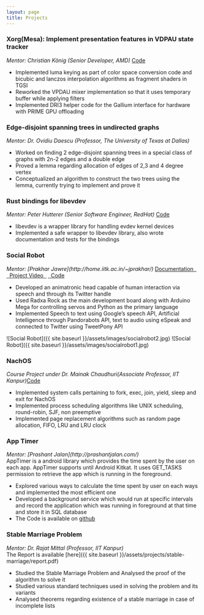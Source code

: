 ```yaml
---
layout: page
title: Projects 
---
```

<h3>Xorg(Mesa): Implement presentation features in VDPAU state tracker</h3>
<i>Mentor: Christian König (Senior Developer, AMD)</i>  <a class="right" href="https://cgit.freedesktop.org/mesa/mesa/log/?qt=author&q=Nayan+Deshmukh">Code</a>
<ul>
<li>Implemented luma keying as part of color space conversion code and bicubic and lanczos interpolation algorithms as fragment shaders in TGSI</li>
<li>Reworked the VPDAU mixer implementation so that it uses temporary buffer while applying filters</li>
<li>Implemented DRI3 helper code for the Gallium interface for hardware with PRIME GPU offloading</li>
</ul>

<h3>Edge-disjoint spanning trees in undirected graphs</h3>
<i>Mentor: Dr. Ovidiu Daescu (Professor, The University of Texas at Dallas)</i>
<ul>
<li>Worked on finding 2 edge-disjoint spanning trees in a special class of graphs with 2n-2 edges and a double edge</li>
<li>Proved a lemma regarding allocation of edges of 2,3 and 4 degree vertex</li>
<li>Conceptualized an algorithm to construct the two trees using the lemma, currently trying to implement and prove it</li>
</ul>

<h3>Rust bindings for libevdev</h3>
<i>Mentor: Peter Hutterer (Senior Software Engineer, RedHat)</i> <a class="right" href="https://github.com/ndesh26/evdev-rs">Code</a>
<ul>
<li>libevdev is a wrapper library for handling evdev kernel devices</li>
<li>Implemented a safe wrapper to libevdev library, also wrote documentation and tests for the bindings</li>
</ul>

<h3>Social Robot</h3>
<i>Mentor: [Prakhar Jawre](http://home.iitk.ac.in/~jprakhar/)</i> 
<a class="right" href="{{ site.baseurl }}/assets/projects/ZIZO101/SocialRobot.pdf" target="_new">Documentation &nbsp;</a>
<a class="right" href="https://www.youtube.com/watch?v=pDPp6o4OWQk" target="_new">&nbsp; Project Video &nbsp;</a>
<a class="right" href="https://github.com/ndesh26/ZIZO101" target="_new">&nbsp; Code</a>
<ul>
<li>Developed an animatronic head capable of human interaction via speech and through its Twitter handle</li>
<li>Used Radxa Rock as the main development board along with Arduino Mega for controlling servos and Python as the primary language</li>
<li>Implemented Speech to text using Google’s speech API, Artificial Intelligence through Pandorabots API, text to audio using eSpeak and connected to Twitter using TweetPony API</li> 
</ul>
![Social Robot]({{ site.baseurl }}/assets/images/socialrobot2.jpg)
![Social Robot]({{ site.baseurl }}/assets/images/socialrobot1.jpg)

<h3>NachOS</h3>
<i>Course Project under Dr. Mainak Chaudhuri(Associate Professor, IIT Kanpur)</i><a class="right" href="https://github.com/ndesh26/OS-Assignments">Code</a>
<ul>
<li>Implemented system calls pertaining to fork, exec, join, yield, sleep and exit for NachOS </li>
<li>Implemented process scheduling algorithms like UNIX scheduling, round-robin, SJF, non preemptive</li>
<li>Implemented page replacement algorithms such as random page allocation, FIFO, LRU and LRU clock</li>
</ul>

<h3>App Timer</h3>
<i>Mentor: [Prashant Jalan](http://prashantjalan.com/)</i><br>
AppTimer is a android library which provides the time spent by the user on each app. AppTimer supports until Android Kitkat. It uses GET_TASKS permission to retrieve the app which is running in the foreground.
<ul>
<li>Explored various ways to calculate the time spent by user on each ways and implemented the most efficient one</li>
<li>Developed a background service which would run at specific intervals and record the application which was running in foreground at that time and store it in SQL database</li> 
<li>The Code is available on <a  href="https://github.com/ndesh26/AppTimer" target="_new">github</a>
</li>
</ul>
<h3>Stable Marriage Problem</h3>
<i>Mentor: Dr. Rajat Mittal (Professor, IIT Kanpur)</i> <br>
The Report is available [here]({{ site.baseurl }}/assets/projects/stable-marriage/report.pdf)
<ul>
<li>Studied the Stable Marriage Problem and Analysed the proof of the algorithm to solve it</li>
<li>Studied various standard techniques used in solving the problem and its variants</li>
<li>Analysed theorems regarding existence of a stable marriage in case of incomplete lists</li> 
</ul>


